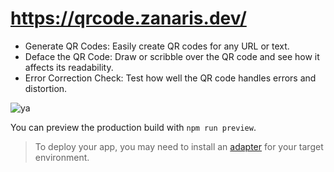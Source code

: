 # https://qrcode.zanaris.dev/

- Generate QR Codes: Easily create QR codes for any URL or text.
- Deface the QR Code: Draw or scribble over the QR code and see how it affects its readability.
- Error Correction Check: Test how well the QR code handles errors and distortion.

![ya](https://github.com/user-attachments/assets/baed720e-4752-459a-b442-0e9277474041)


You can preview the production build with `npm run preview`.

> To deploy your app, you may need to install an [adapter](https://kit.svelte.dev/docs/adapters) for your target environment.
